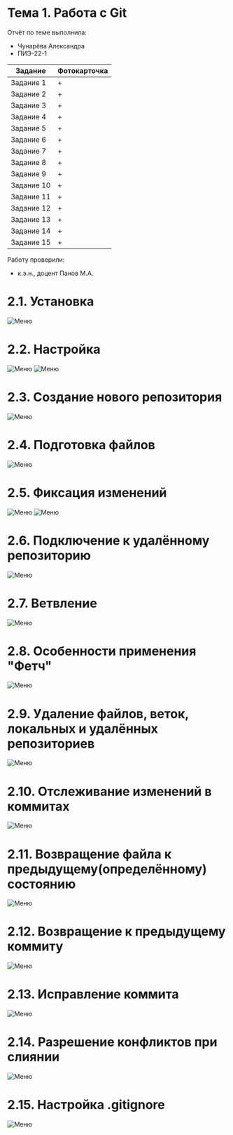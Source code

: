 # Тема 1. Работа с Git
Отчёт по теме выполнила:
  - Чунарёва Александра 
  - ПИЭ-22-1

| Задание | Фотокарточка |
| ------ | ------ |
| Задание 1 | + | 
| Задание 2 | + | 
| Задание 3 | + | 
| Задание 4 | + | 
| Задание 5 | + | 
| Задание 6 | + | 
| Задание 7 | + | 
| Задание 8 | + | 
| Задание 9 | + | 
| Задание 10 | + | 
| Задание 11 | + | 
| Задание 12 | + | 
| Задание 13 | + |
| Задание 14 | + | 
| Задание 15 | + | 

Работу проверили:
- к.э.н., доцент Панов М.А.
# 2.1. Установка
![Меню](https://github.com/Alexsandra-Chunareva/Sasha-Chunareva/blob/tema1/2.1.%20Установка%20приложения.png)

# 2.2. Настройка 
![Меню](https://github.com/Alexsandra-Chunareva/Sasha-Chunareva/blob/tema1/2.2.1%20Настройка.png)
![Меню](https://github.com/Alexsandra-Chunareva/Sasha-Chunareva/blob/tema1/2.2.2%20Настройка.png)

# 2.3. Создание нового репозитория
![Меню](https://github.com/Alexsandra-Chunareva/Sasha-Chunareva/blob/tema1/2.3.%20Создание%20нового%20репозитория.png)

# 2.4. Подготовка файлов 
![Меню](https://github.com/Alexsandra-Chunareva/Sasha-Chunareva/blob/tema1/2.4%20Подготовка%20файлов.png)

# 2.5. Фиксация изменений
![Меню](https://github.com/Alexsandra-Chunareva/Sasha-Chunareva/blob/tema1/2.5%20Фиксация%20изменений.png)
![Меню](https://github.com/Alexsandra-Chunareva/Sasha-Chunareva/blob/tema1/2.5.png)
# 2.6. Подключение к удалённому репозиторию
![Меню](https://github.com/Alexsandra-Chunareva/Sasha-Chunareva/blob/tema1/2.6.%20Подключение%20к%20удаленному%20репозиторию.png)

# 2.7. Ветвление
![Меню](https://github.com/Alexsandra-Chunareva/Sasha-Chunareva/blob/tema1/2.7%20Ветвление.png)

# 2.8. Особенности применения "Фетч"
![Меню](https://github.com/Alexsandra-Chunareva/Sasha-Chunareva/blob/tema1/2.8%20Особенности%20применения%20Фэтч.png)

# 2.9. Удаление файлов, веток, локальных и удалённых репозиториев
![Меню](https://github.com/Alexsandra-Chunareva/Sasha-Chunareva/blob/tema1/2.9%20Удаление%20файлов%2C%20веток%2C%20локальных%20и%20удалённых%20репозиториев.png)

# 2.10. Отслеживание изменений в коммитах
![Меню](https://github.com/Alexsandra-Chunareva/Sasha-Chunareva/blob/tema1/2.10%20Отслеживание%20изменений%20в%20коммитах.png)

# 2.11.  Возвращение файла к предыдущему(определённому) состоянию
![Меню](https://github.com/Alexsandra-Chunareva/Sasha-Chunareva/blob/tema1/2.11.%20Возвращение%20файла%20к%20предыдущему(определённому)%20состоянию.png)

# 2.12. Возвращение к предыдущему коммиту
![Меню](https://github.com/Alexsandra-Chunareva/Sasha-Chunareva/blob/tema1/2.12.%20Возвращение%20к%20предыдущему%20коммиту.png)

# 2.13. Исправление коммита
![Меню](https://github.com/Alexsandra-Chunareva/Sasha-Chunareva/blob/tema1/2.13.%20Исправление%20коммита.png)

# 2.14. Разрешение конфликтов при слиянии
![Меню](https://github.com/Alexsandra-Chunareva/Sasha-Chunareva/blob/tema1/2.14.%20Разрешение%20конфликтов%20при%20слиянии.png)

# 2.15. Настройка .gitignore
![Меню](https://github.com/Alexsandra-Chunareva/Sasha-Chunareva/blob/tema1/2.15.%20Настройка%20.gitignore.png)
